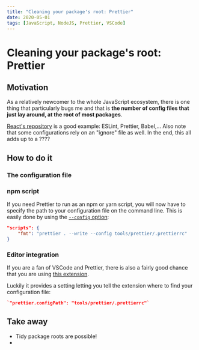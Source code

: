 ```yaml
---
title: "Cleaning your package's root: Prettier"
date: 2020-05-01
tags: [JavaScript, NodeJS, Prettier, VSCode]
---
```


# Cleaning your package's root: Prettier

## Motivation

As a relatively newcomer to the whole JavaScript ecosystem, there is one thing that particularly bugs me and that is **the number of config files that just lay around, at the root of most packages**.

[React's repository](https://github.com/facebook/react) is a good example: ESLint, Prettier, Babel,... Also note that some configurations rely on an "ignore" file as well. In the end, this all adds up to a ????

## How to do it

### The configuration file

### npm script

If you need Prettier to run as an npm or yarn script, you will now have to specify the path to your configuration file on the command line. This is easily done by using the [`--config` option](https://prettier.io/docs/en/cli.html#--find-config-path-and---config):

```json
"scripts": {
	"fmt": "prettier . --write --config tools/prettier/.prettierrc"
}
```

### Editor integration

If you are a fan of VSCode and Prettier, there is also a fairly good chance that you are using [this extension](https://marketplace.visualstudio.com/items?itemName=esbenp.prettier-vscode).

Luckily it provides a setting letting you tell the extension where to find your configuration file:

```json
`"prettier.configPath": "tools/prettier/.prettierrc"`
```

## Take away
- Tidy package roots are possible!
-

